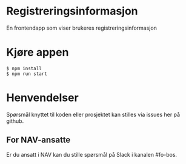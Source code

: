Registreringsinformasjon
================

En frontendapp som viser brukeres registreringsinformasjon 

# Kjøre appen
```console
$ npm install
$ npm run start
```

# Henvendelser

Spørsmål knyttet til koden eller prosjektet kan stilles via issues her på github.

## For NAV-ansatte

Er du ansatt i NAV kan du stille spørsmål på Slack i kanalen #fo-bos.
